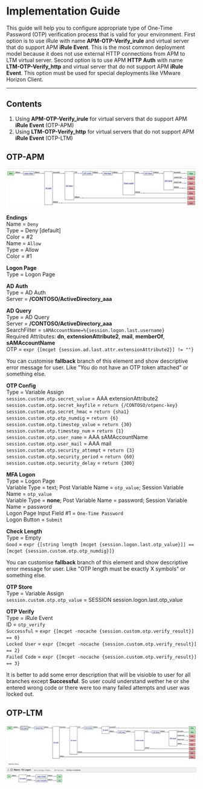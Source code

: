 # Implementation Guide

This guide will help you to configure appropriate type of One-Time Password (OTP) verification process that is valid for your environment. First option is to use iRule with name **APM-OTP-Verify_irule** and virtual server that do support APM **iRule Event**. This is the most common deployment model because it does not use external HTTP connections from APM to LTM virtual server. Second option is to use APM **HTTP Auth** with name **LTM-OTP-Verify_http** and virtual server that do not support APM **iRule Event**. This option must be used for special deployments like VMware Horizon Client.

---

## Contents

1. Using **APM-OTP-Verify_irule** for virtual servers that do support APM **iRule Event** (OTP-APM)
2. Using **LTM-OTP-Verify_http** for virtual servers that do not support APM **iRule Event** (OTP-LTM)

## OTP-APM

![Policy1](../pics/implement_vpe1.png)

**Endings**  
Name = `Deny`  
Type = Deny [default]  
Color = #2  
Name = `Allow`  
Type = Allow  
Color = #1  

**Logon Page**  
Type = Logon Page  

**AD Auth**  
Type = AD Auth  
Server = **/CONTOSO/ActiveDirectory_aaa**  

**AD Query**  
Type = AD Query  
Server = **/CONTOSO/ActiveDirectory_aaa**  
SearchFilter = `sAMAccountName=%{session.logon.last.username}`  
Required Attributes: **dn**, **extensionAttribute2**, **mail**, **memberOf**, **sAMAccountName**  
OTP = `expr {[mcget {session.ad.last.attr.extensionAttribute2}] != ""}`  

You can customise **fallback** branch of this element and show descriptive error message for user. Like "You do not have an OTP token attached" or something else.

**OTP Config**  
Type = Variable Assign  
`session.custom.otp.secret_value` = AAA extensionAttribute2  
`session.custom.otp.secret_keyfile` = `return {/CONTOSO/otpenc-key}`  
`session.custom.otp.secret_hmac` = `return {sha1}`  
`session.custom.otp.otp_numdig` = `return {6}`  
`session.custom.otp.timestep_value` = `return {30}`  
`session.custom.otp.timestep_num` = `return {1}`  
`session.custom.otp.user_name` = AAA sAMAccountName  
`session.custom.otp.user_mail` = AAA mail  
`session.custom.otp.security_attempt` = `return {3}`  
`session.custom.otp.security_period` = `return {60}`  
`session.custom.otp.security_delay` = `return {300}`  

**MFA Logon**  
Type = Logon Page  
Variable Type = text; Post Variable Name = `otp_value`; Session Variable Name = `otp_value`  
Variable Type = **none**; Post Variable Name = password; Session Variable Name = password  
Logon Page Input Field #1 = `One-Time Password`  
Logon Button = `Submit`  

**Check Length**  
Type = Empty  
`Good` = `expr {[string length [mcget {session.logon.last.otp_value}]] == [mcget {session.custom.otp.otp_numdig}]}`  

You can customise **fallback** branch of this element and show descriptive error message for user. Like "OTP length must be exactly X symbols" or something else.

**OTP Store**  
Type = Variable Assign  
`session.custom.otp.otp_value` = SESSION session.logon.last.otp_value  

**OTP Verify**  
Type = iRule Event  
ID = `otp_verify`  
`Successful` = `expr {[mcget -nocache {session.custom.otp.verify_result}] == 0}`  
`Locked User` = `expr {[mcget -nocache {session.custom.otp.verify_result}] == 2}`  
`Failed Code` = `expr {[mcget -nocache {session.custom.otp.verify_result}] == 3}`  

It is better to add some error description that will be visioble to user for all branches except **Successful**. So user could understand wether he or she entered wrong code or there were too many failed attempts and user was locked out.

## OTP-LTM

![Policy2](../pics/implement_vpe2.png)
